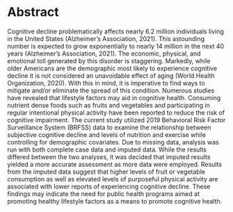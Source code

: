 # Abstract

Cognitive decline problematically affects nearly 6.2 million individuals living in the United States (Alzheimer’s Association, 2021). This astounding number is expected to grow exponentially to nearly 14 million in the next 40 years (Alzheimer’s Association, 2021). The economic, physical, and emotional toll generated by this disorder is staggering. Markedly, while older Americans are the demographic most likely to experience cognitive decline it is not considered an unavoidable effect of aging (World Health Organization, 2020). With this in mind, it is imperative to find ways to mitigate and/or eliminate the spread of this condition. Numerous studies have revealed that lifestyle factors may aid in cognitive health. Consuming nutrient dense foods such as fruits and vegetables and participating in regular intentional physical activity have been reported to reduce the risk of cognitive impairment. The current study utilized 2019 Behavioral Risk Factor Surveillance System (BRFSS) data to examine the relationship between subjective cognitive decline and levels of nutrition and exercise while controlling for demographic covariates. Due to missing data, analysis was run with both complete case data and imputed data. While the results differed between the two analyses, it was decided that imputed results yielded a more accurate assessment as more data were employed. Results from the imputed data suggest that higher levels of fruit or vegetable consumption as well as elevated levels of purposeful physical activity are associated with lower reports of experiencing cognitive decline. These findings may indicate the need for public health programs aimed at promoting healthy lifestyle factors as a means to promote cognitive health.
